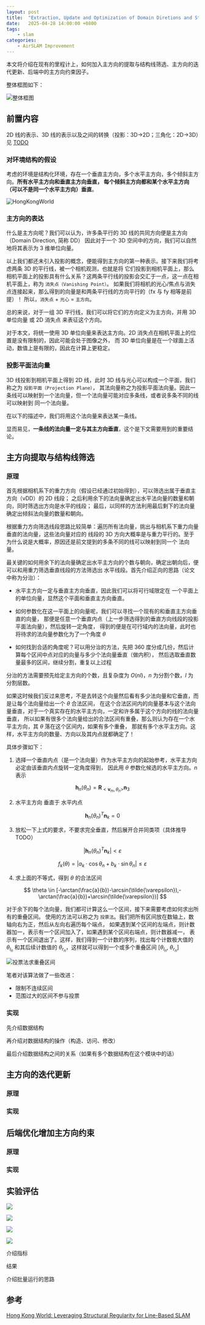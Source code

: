 ```yaml
---
layout: post
title:  "Extraction, Update and Optimization of Domain Diretions and Structual Lines" 
date:   2025-04-28 14:00:00 +0800
tags: 
    - slam
categories:
    - AirSLAM Improvement
---
```


本文将介绍在现有的里程计上，如何加入主方向的提取与结构线筛选、主方向的迭代更新、后端中的主方向约束因子。

整体框图如下：

![整体框图](/assets/2025-04-28-DD-extraction-update-optim/system_overview.png)


## 前置内容

2D 线的表示、3D 线的表示以及之间的转换（投影：3D->2D；三角化：2D->3D）见 [TODO]()


### 对环境结构的假设

考虑的环境是结构化环境，存在一个垂直主方向，多个水平主方向，多个倾斜主方向。**所有水平主方向和垂直主方向垂直，
每个倾斜主方向都和某个水平主方向（可以不是同一个水平主方向）垂直**。

![HongKongWorld]()

### 主方向的表达

什么是主方向呢？我们可以认为，许多条平行的 3D 线的共同方向便是主方向（Domain Direction, 简称 DD）
因此对于一个 3D 空间中的方向，我们可以自然地将其表示为 3 维单位向量。

以上我们都还未引入投影的概念，便能得到主方向的第一种表示。接下来我们将考虑两条 3D 的平行线，被一个相机观测，也就是将
它们投影到相机平面上，那么相机平面上的投影具有什么关系？这两条平行线的投影会交汇于一点，这一点在相机平面上，称为 `消失点（Vanishing Point）`。
如果我们将相机的光心/焦点与消失点连接起来，那么得到的向量是和两条平行线的方向平行的（fx 与 fy 相等是前提）！
所以，`消失点` + `光心` = `主方向`。

总的来说，对于一组 3D 平行线，我们可以将它们的方向定义为主方向，并用 3D 单位向量 或 2D 消失点 来表征这个方向。

对于本文，将统一使用 3D 单位向量来表达主方向。2D 消失点在相机平面上的位置是没有限制的，因此可能会处于图像之外，
而 3D 单位向量是在一个球面上活动，数值上是有限的，因此在计算上更稳定。


### 投影平面法向量

3D 线投影到相机平面上得到 2D 线，此时 3D 线与光心可以构成一个平面，我们称之为 `投影平面（Projection Plane）`，
其法向量称之为投影平面法向量。因此一条线可以映射到一个法向量，但一个法向量可能对应多条线，或者说多条不同的线可以映射到
同一个法向量。

在以下的描述中，我们将用这个法向量来表达某一条线。

显而易见，**一条线的法向量一定与其主方向垂直**，这个是下文需要用到的重要结论。



## 主方向提取与结构线筛选

### 原理

首先根据相机系下的重力方向（假设已经通过初始得到），可以筛选出属于垂直主方向（vDD）的 2D 线段；
之后利用余下的法向量确定出水平法向量的数量和朝向，同时筛选出方向是水平的线段；
最后，以同样的方法利用最后剩下的法向量确定出倾斜法向量的数量和朝向。

根据重力方向筛选线段思路比较简单：遍历所有法向量，挑出与相机系下重力向量垂直的法向量，这些法向量对应的
线段的 3D 方向大概率是与重力平行的。至于为什么说是大概率，原因还是前文提到的多条不同的线可以映射到同一个
法向量。

最关键的如何用余下的法向量确定出水平主方向的个数与朝向，确定出朝向后，便可以和用重力筛选垂直线段的方法筛选出
水平线段。首先介绍正向的思路（论文中称为分治）：

- 水平主方向一定与垂直主方向垂直，因此我们可以将可行域限定在
一个平面上的单位向量，显然这个平面和垂直主方向垂直。

- 如何参数化在这一平面上的向量呢，我们可以寻找一个现有的和垂直主方向垂直的向量，
那便是任意一个垂直内点（上一步筛选得到的垂直方向线段的投影平面法向量），然后旋转一定角度，
得到的便是在可行域内的法向量，此时也将待求的法向量参数化为了一个角度 $\theta$ 

- 如何找到合适的角度呢？可以用分治的方法，先把 360 度分成几份，然后计算每个区间中点对应的向量与多少个法向量垂直（做内积），
然后选取垂直数量最多的区间，继续分割，重复以上过程

分治的方法需要预先给定主方向的个数，且复杂度为 $O(nl)$，$n$ 为分割个数，$l$ 为分割层数。

如果这时候我们反过来思考，不是去转这个向量然后看有多少法向量和它垂直，而是让每个法向量给出一个 $\theta$ 合法区间，
在这个合法区间内的向量基本与这个法向量垂直，对于一个真实存在的水平主方向，一定和许多属于这个方向的线的法向量垂直，
所以如果有很多个法向量给出的合法区间有重叠，那么则认为存在一个水平主方向，其 $\theta$ 落在这个区间内，如果有多个重叠，
那就有多个水平主方向。这样，水平主方向的数量、方向以及其内点就都确定了！

具体步骤如下：

1. 选择一个垂直内点（是一个法向量）作为水平主方向的起始参考，水平主方向必定由该垂直内点旋转一定角度得到，
因此用 $\theta$ 参数化候选的水平主方向。$n$ 表示

$$
\mathbf{h}_n(\theta_n) = \mathbf{R}_{<\mathbf{v}_m, \theta_n>} \mathbf{n}_3
$$

2. 水平主方向 垂直于 水平内点

$$
\mathbf{h}_n(\theta_n)^T\mathbf{n}_k = 0
$$

3. 放松一下上式的要求，不要求完全垂直，然后展开合并同类项（具体推导 TODO）

$$
|\mathbf{h}_n(\theta_n)^T\mathbf{n}_k| < \varepsilon
$$

$$
f_k(\theta) = |a_k \cdot \cos \theta_n + b_k \cdot \sin \theta_n| \leq \varepsilon
$$

4. 求上面的不等式，得到 $\theta$ 的合法区间

$$
\theta \in [-\arctan(\frac{a}{b})-\arcsin(\tilde{\varepsilon}),-\arctan(\frac{a}{b})+\arcsin(\tilde{\varepsilon})]
$$

对于余下的每个法向量，我们都可计算这么一个区间，接下来需要考虑如何求出所有的重叠区间。
使用的方法可以称之为 `投票法`。我们把所有区间放在数轴上，数轴向右为正，然后从左向右遍历每个端点，
如果遇到某个区间的左端点，则计数器加一，表示有一个区间加入了，如果遇到某个区间右端点，则计数器减一，
表示有一个区间退出了。这样，我们得到一个计数的序列，找出每个计数极大值的 $\theta_{l_n}$ 和其后续计数值的
$\theta_{r_n}$，这样就可以得到一个或多个重叠区间 $[\theta_{l_n},\ \theta_{r_n}]$

![投票法求重叠区间]()


笔者对该算法做了一些改进：

- 限制不连续区间
- 范围过大的区间不参与投票

### 实现 

先介绍数据结构

再介绍对数据结构的操作（构造、访问、修改）

最后介绍数据结构之间的关系（如果有多个数据结构在这个模块中的话）


## 主方向的迭代更新

### 原理

### 实现


## 后端优化增加主方向约束

### 原理

### 实现


## 实验评估


![](/assets/2025-04-28-DD-extraction-update-optim/rmse.png)


![](/assets/2025-04-28-DD-extraction-update-optim/DDs_constrain_optim_vs_no_DDs.png)

![](/assets/2025-04-28-DD-extraction-update-optim/DDs_constrain_optim_vs_only_DDs_filter.png)

![](/assets/2025-04-28-DD-extraction-update-optim/noDDs_vs_DDs_constrain_optim.png)


介绍指标

结果

介绍批量运行的思路


## 参考

[Hong Kong World: Leveraging Structural Regularity for Line-Based SLAM](https://ieeexplore.ieee.org/document/10124374)
